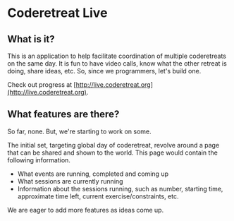 # Coderetreat Live

## What is it?
This is an application to help facilitate coordination of multiple coderetreats on the same day. It is fun to have video calls, know what the other retreat is doing, share ideas, etc. So, since we programmers, let's build one.

Check out progress at [http://live.coderetreat.org](http://live.coderetreat.org).

## What features are there?
So far, none. But, we're starting to work on some.

The initial set, targeting global day of coderetreat, revolve around a page that can be shared and shown to the world. This page would contain the following information.

* What events are running, completed and coming up
* What sessions are currently running
* Information about the sessions running, such as number, starting time, approximate time left, current exercise/constraints, etc.

We are eager to add more features as ideas come up.
